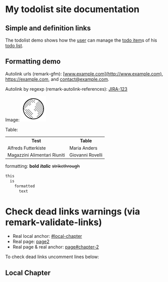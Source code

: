 # My todolist site documentation

## Simple and definition links

The todolist demo shows how the <!--simple link: --> [user](glossary.md#user) can manage the <!--definiton link: -->[todo item]s of his [todo list].

<!-- definitions  (place anywhere in document) -->

[todo item]: glossary.md#todo-item

[todo list]: glossary.md#todo-list

## Formatting demo

Autolink urls (remark-gfm): [www.example.com](http://www.example.com), <https://example.com>, and <contact@example.com>.

Autolink by regexp (remark-autolink-references):  <!-- "JIRA- 123" without space  -->
[JIRA-123](https://example.atlassian.net/browse/JIRA-123)

Image: ![my image](favicon.ico)

Table:

<table>
  <tr>
    <th>Test</th>
    <th>Table</th>
  </tr>
  <tr>
    <td>Alfreds Futterkiste</td>
    <td>Maria Anders</td>
  </tr>
  <tr>
    <td>Magazzini Alimentari Riuniti</td>
    <td>Giovanni Rovelli</td>
  </tr>
</table>

formatting: **bold**  ***italic*** <s>strikethrough</s>

    this
      is
        formatted
          text

# Check dead links warnings (via remark-validate-links)

*   Real local anchor: [#local-chapter](#local-chapter)
*   Real page: [page2](page2.md)
*   Real page & real anchor: [page#chapter-2](page2.md#chapter-2)

To check dead links uncomment lines below:

<!-- *   Dead local anchor: [#dead-local-chapter](#dead-local-chapter) -->

<!-- *   Dead page: [dead-link](dead-link) -->

<!-- *   Real page & dead anchor: [page2#dead-anchor](page2.md#dead-anchor) -->

## Local Chapter
